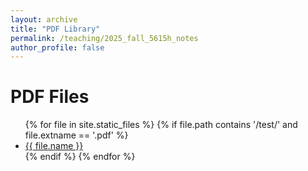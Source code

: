 ```yaml
---
layout: archive
title: "PDF Library"
permalink: /teaching/2025_fall_5615h_notes
author_profile: false
---
```


# PDF Files

<ul>
  {% for file in site.static_files %}
    {% if file.path contains '/test/' and file.extname == '.pdf' %}
      <li><a href="{{ site.baseurl }}{{ file.path }}/math/">{{ file.name }}</a></li>
    {% endif %}
  {% endfor %}
</ul>
